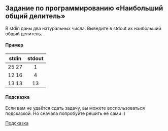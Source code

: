 ## Задание по программированию «Наибольший общий делитель»

В stdin даны два натуральных числа. Выведите в stdout их наибольший общий делитель.

#### Пример

|stdin | stdout|
|:-------:|:--------:|
25 27 | 1
12 16 |4
13 13 | 13

#### Подсказка

Если вам не удаётся сдать задачу, вы можете воспользоваться подсказкой. Но сначала попробуйте решить её сами :)

[Подсказка](https://stepik.org/media/attachments/lesson/283168/WLTQJVjwEei3rhJFDm6TJA_5920143058f011e8abe81930bfbd2640__________.pdf)